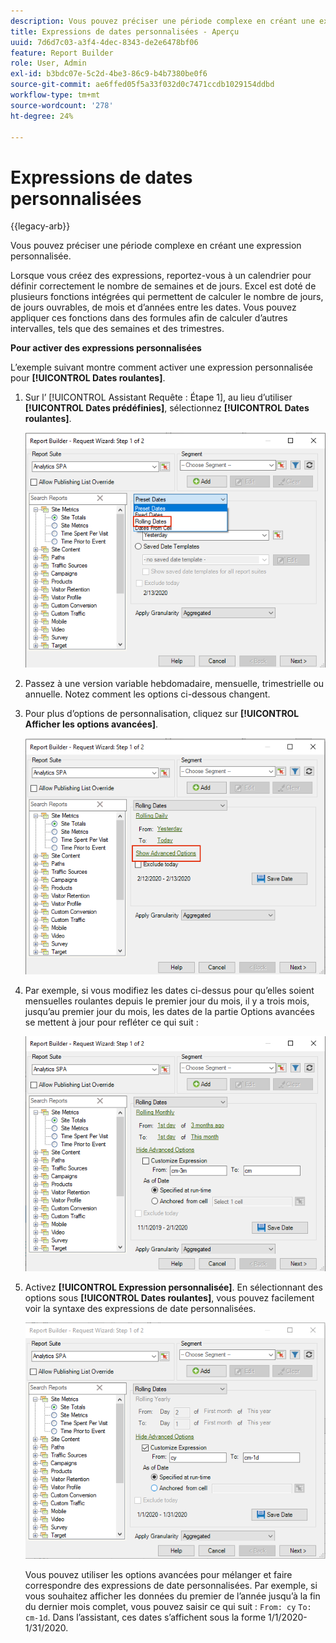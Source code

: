 ```yaml
---
description: Vous pouvez préciser une période complexe en créant une expression personnalisée.
title: Expressions de dates personnalisées - Aperçu
uuid: 7d6d7c03-a3f4-4dec-8343-de2e6478bf06
feature: Report Builder
role: User, Admin
exl-id: b3bdc07e-5c2d-4be3-86c9-b4b7380be0f6
source-git-commit: ae6ffed05f5a33f032d0c7471ccdb1029154ddbd
workflow-type: tm+mt
source-wordcount: '278'
ht-degree: 24%

---
```


# Expressions de dates personnalisées

{{legacy-arb}}

Vous pouvez préciser une période complexe en créant une expression personnalisée.

Lorsque vous créez des expressions, reportez-vous à un calendrier pour définir correctement le nombre de semaines et de jours. Excel est doté de plusieurs fonctions intégrées qui permettent de calculer le nombre de jours, de jours ouvrables, de mois et d’années entre les dates. Vous pouvez appliquer ces fonctions dans des formules afin de calculer d’autres intervalles, tels que des semaines et des trimestres.

**Pour activer des expressions personnalisées**

L’exemple suivant montre comment activer une expression personnalisée pour **[!UICONTROL Dates roulantes]**.

1. Sur l’ [!UICONTROL  Assistant Requête : Étape 1], au lieu d’utiliser **[!UICONTROL Dates prédéfinies]**, sélectionnez **[!UICONTROL Dates roulantes]**.

   ![Capture d&#39;écran montrant les dates roulantes sélectionnées.](assets/rolldates1.png)

1. Passez à une version variable hebdomadaire, mensuelle, trimestrielle ou annuelle. Notez comment les options ci-dessous changent.
1. Pour plus d’options de personnalisation, cliquez sur **[!UICONTROL Afficher les options avancées]**.

   ![Capture d’écran mettant en surbrillance les options avancées.](assets/rolldates2.png)

1. Par exemple, si vous modifiez les dates ci-dessus pour qu’elles soient mensuelles roulantes depuis le premier jour du mois, il y a trois mois, jusqu’au premier jour du mois, les dates de la partie Options avancées se mettent à jour pour refléter ce qui suit :

   ![Capture d&#39;écran montrant les dates roulantes du premier jour il y a trois mois au premier jour de ce mois.](assets/rolldatesfor3.png)

1. Activez **[!UICONTROL Expression personnalisée]**. En sélectionnant des options sous **[!UICONTROL Dates roulantes]**, vous pouvez facilement voir la syntaxe des expressions de date personnalisées.

   ![Capture d&#39;écran montrant l&#39;option Personnaliser l&#39;expression sélectionnée.](assets/rolldatesfor5.png)

   Vous pouvez utiliser les options avancées pour mélanger et faire correspondre des expressions de date personnalisées. Par exemple, si vous souhaitez afficher les données du premier de l’année jusqu’à la fin du dernier mois complet, vous pouvez saisir ce qui suit : `From: cy` `To: cm-1d`. Dans l’assistant, ces dates s’affichent sous la forme 1/1/2020-1/31/2020.
